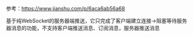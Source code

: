 参考：https://www.jianshu.com/p/6aca6ab56a68

基于纯WebSocket的服务器端推送，它只完成了客户端建立连接->阻塞等待服务器消息的功能，不支持客户端推送消息、订阅消息，服务器推送消息